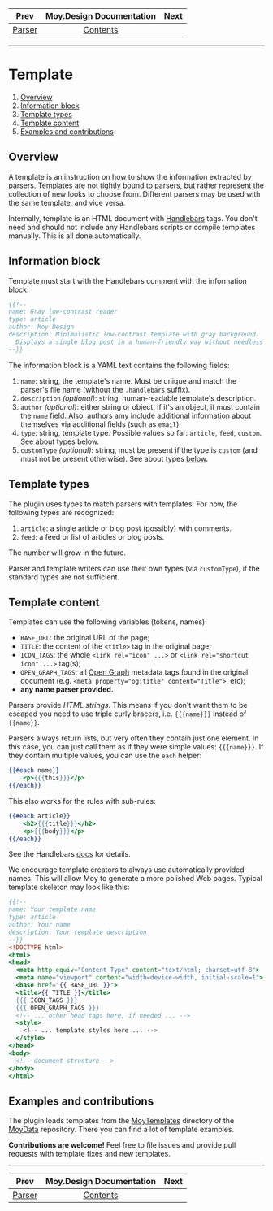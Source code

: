 | Prev | Moy.Design Documentation          | Next                        |
| ---- |:---------------------------------:| --------------------------- |
| [Parser](parser.md#parser) | [Contents](../README.md#contents) |    |
---

# Template

1. [Overview](#overview)
1. [Information block](#information-block)
1. [Template types](#template-types)
1. [Template content](#template-content)
1. [Examples and contributions](#examples-and-contributions)

## Overview

A template is an instruction on how to show the information extracted by parsers. Templates are not tightly bound to parsers, but rather represent the collection of new looks to choose from. Different parsers may be used with the same template, and vice versa.

Internally, template is an HTML document with [Handlebars](http://handlebarsjs.com/) tags. You don't need and should not include any Handlebars scripts or compile templates manually. This is all done automatically.

## Information block

Template must start with the Handlebars comment with the information block:
```handlebars
{{!--
name: Gray low-contrast reader
type: article
author: Moy.Design
description: Minimalistic low-contrast template with gray background.
  Displays a single blog post in a human-friendly way without needless formatting.
--}}
```
The information block is a YAML text contains the following fields:

1. `name`: string, the template's name. Must be unique and match the parser's file name (without the `.handlebars` suffix).
1. `description` *(optional)*: string, human-readable template's description.
1. `author` *(optional)*: either string or object. If it's an object, it must contain the `name` field. Also, authors amy include additional information about themselves via additional fields (such as `email`).
1. `type`: string, template type. Possible values so far: `article`, `feed`, `custom`. See about types [below](#template-types).
1. `customType` *(optional)*: string, must be present if the type is `custom` (and must not be present otherwise). See about types [below](#template-types).

## Template types

The plugin uses types to match parsers with templates. For now, the following types are recognized:

1. `article`: a single article or blog post (possibly) with comments.
1. `feed`: a feed or list of articles or blog posts.

The number will grow in the future.

Parser and template writers can use their own types (via `customType`), if the standard types are not sufficient.

## Template content

Templates can use the following variables (tokens, names):

* `BASE_URL`: the original URL of the page;
* `TITLE`: the content of the `<title>` tag in the original page;
* `ICON_TAGS`: the whole `<link rel="icon" ...>` or `<link rel="shortcut icon" ...>` tag(s);
* `OPEN_GRAPH_TAGS`: all [Open Graph](http://ogp.me/) metadata tags found in the original document (e.g. `<meta property="og:title" content="Title">`, etc);
* **any name parser provided.**

Parsers provide *HTML strings.* This means if you don't want them to be escaped you need to use triple curly bracers, i.e. `{{{name}}}` instead of `{{name}}`.

Parsers always return lists, but very often they contain just one element. In this case, you can just call them as if they were simple values: `{{{name}}}`. If they contain multiple values, you can use the `each` helper:
```handlebars
{{#each name}}
    <p>{{{this}}}</p>
{{/each}}
```
This also works for the rules with sub-rules:
```handlebars
{{#each article}}
    <h2>{{{title}}}</h2>
    <p>{{{body}}}</p>
{{/each}}
```
See the Handlebars [docs](http://handlebarsjs.com/builtin_helpers.html) for details.

We encourage template creators to always use automatically provided names. This will allow Moy to generate a more polished Web pages. Typical template skeleton may look like this:
```handlebars
{{!--
name: Your template name
type: article
author: Your name
description: Your template description
--}}
<!DOCTYPE html>
<html>
<head>
  <meta http-equiv="Content-Type" content="text/html; charset=utf-8">
  <meta name="viewport" content="width=device-width, initial-scale=1">
  <base href="{{ BASE_URL }}">
  <title>{{ TITLE }}</title>
  {{{ ICON_TAGS }}}
  {{{ OPEN_GRAPH_TAGS }}}
  <!-- ... other head tags here, if needed ... -->
  <style>
    <!-- ... template styles here ... -->
  </style>
</head>
<body>
  <!-- document structure -->
</body>
</html>
```    
## Examples and contributions

The plugin loads templates from the [MoyTemplates](https://github.com/MoyDesign/MoyData/tree/master/MoyTemplates) directory of the [MoyData](https://github.com/MoyDesign/MoyData) repository. There you can find a lot of template examples.

**Contributions are welcome!** Feel free to file issues and provide pull requests with template fixes and new templates.

---
| Prev | Moy.Design Documentation          | Next                        |
| ---- |:---------------------------------:| --------------------------- |
| [Parser](parser.md#parser) | [Contents](../README.md#contents) |    |
